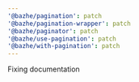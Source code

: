 ```yaml
---
'@bazhe/pagination': patch
'@bazhe/pagination-wrapper': patch
'@bazhe/paginator': patch
'@bazhe/use-pagination': patch
'@bazhe/with-pagination': patch
---
```


Fixing documentation
